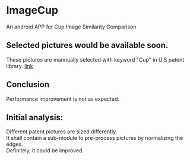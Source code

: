 # ImageCup
An android APP for Cup Image Similarity Comparison
<br>
## Selected pictures would be available soon.
These pictures are mannually selected with keyword "Cup" in U.S patent library. [link]()
<br>

## Conclusion
Performance improvement is not as expected.
<br>

## Initial analysis:
  Different patent pictures are sized differently. <br>
  It shall contain a sub-module to pre-process pictures by normalizing the edges.<br>
  Definitely, it could be improved.

